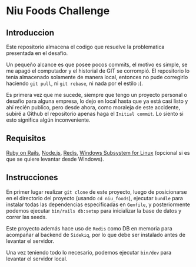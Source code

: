 # Niu Foods Challenge

## Introduccion

Este repositorio almacena el codigo que resuelve la problematica presentada en el desafio.

Un pequeño alcance es que posee pocos commits, el motivo es simple, se me apagó el computador y el historial de GIT se corrompió. El repositorio lo tenía almacenado solamente de manera local, entonces no pude corregirlo haciendo `git pull`, ni `git rebase`, ni nada por el estilo :(.

Es primera vez que me sucede, siempre que tengo un proyecto personal o desafío para alguna empresa, lo dejo en local hasta que ya está casi listo y ahí recién publico, pero desde ahora, como moraleja de este accidente, subiré a Github el repositorio apenas haga el `Initial commit`. Lo siento si esto significa algún inconveniente.

## Requisitos

[Ruby on Rails](https://gorails.com/setup/windows/11), [Node.js](https://nodejs.org/en), [Redis](https://redis.io/docs/latest/operate/oss_and_stack/install/install-redis/install-redis-on-linux/), [Windows Subsystem for Linux](https://learn.microsoft.com/en-us/windows/wsl/install) (opcional si es que se quiere levantar desde Windows).

## Instrucciones

En primer lugar realizar `git clone` de este proyecto, luego de posicionarse en el directorio del proyecto (usando `cd niu_foods`), ejecutar `bundle` para instalar todas las dependencias especificadas en `Gemfile`, y posteriormente podemos ejecutar `bin/rails db:setup` para inicializar la base de datos y correr las seeds.

Este proyecto además hace uso de `Redis` como DB en memoria para acompañar al backend de `Sidekiq`, por lo que debe ser instalado antes de levantar el servidor.

Una vez teniendo todo lo necesario, podemos ejecutar `bin/dev` para levantar el servidor local.
